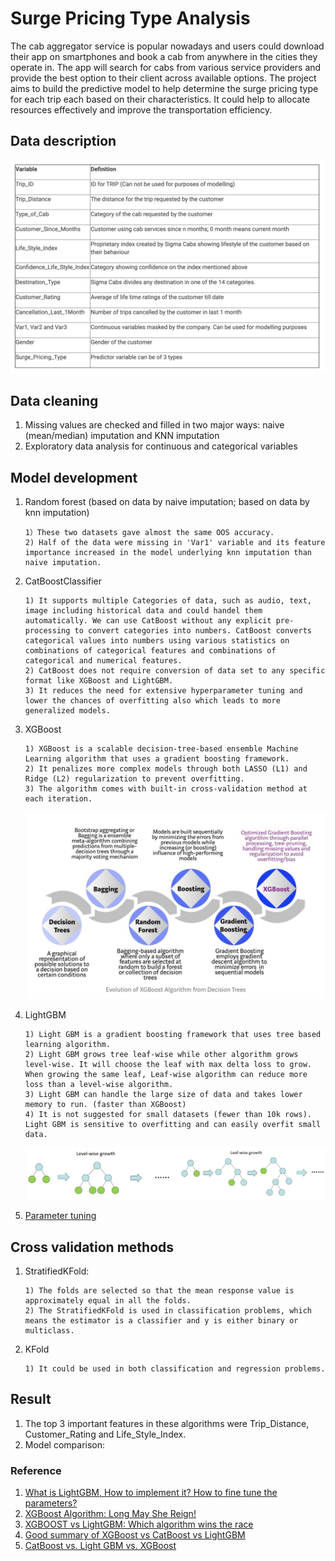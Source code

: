 # Surge Pricing Type Analysis
The cab aggregator service is popular nowadays and users could download their app on smartphones and book a cab from anywhere in the cities they operate in. The app will search for cabs from various service providers and provide the best option to their client across available options. The project aims to build the predictive model to help determine the surge pricing type for each trip each based on their characteristics. It could help to allocate resources effectively and improve the transportation efficiency.  

## Data description 
![alt text](https://github.com/Freiheit77/Surge-Pricing-Type-Analysis/blob/master/pictures/data%20dictionary.png)

## Data cleaning
1. Missing values are checked and filled in two major ways: naive (mean/median) imputation and KNN imputation
2. Exploratory data analysis for continuous and categorical variables  

## Model development 
1. Random forest (based on data by naive imputation; based on data by knn imputation)

       1）These two datasets gave almost the same OOS accuracy. 
       2) Half of the data were missing in 'Var1' variable and its feature importance increased in the model underlying knn imputation than naive imputation. 

2. CatBoostClassifier 

       1) It supports multiple Categories of data, such as audio, text, image including historical data and could handel them automatically. We can use CatBoost without any explicit pre-processing to convert categories into numbers. CatBoost converts categorical values into numbers using various statistics on combinations of categorical features and combinations of categorical and numerical features.  
       2) CatBoost does not require conversion of data set to any specific format like XGBoost and LightGBM.
       3) It reduces the need for extensive hyperparameter tuning and lower the chances of overfitting also which leads to more generalized models.
       
3. XGBoost

       1) XGBoost is a scalable decision-tree-based ensemble Machine Learning algorithm that uses a gradient boosting framework.
       2) It penalizes more complex models through both LASSO (L1) and Ridge (L2) regularization to prevent overfitting.
       3) The algorithm comes with built-in cross-validation method at each iteration.
      ![alt text](https://github.com/Freiheit77/Surge-Pricing-Type-Analysis/blob/master/pictures/Evolution%20of%20XGBoost%20Algorithm%20from%20Decision%20Trees.png)
       
4. LightGBM
       
       1) Light GBM is a gradient boosting framework that uses tree based learning algorithm.
       2) Light GBM grows tree leaf-wise while other algorithm grows level-wise. It will choose the leaf with max delta loss to grow. When growing the same leaf, Leaf-wise algorithm can reduce more loss than a level-wise algorithm. 
       3) Light GBM can handle the large size of data and takes lower memory to run. (faster than XGBoost)
       4) It is not suggested for small datasets (fewer than 10k rows). Light GBM is sensitive to overfitting and can easily overfit small data.
      ![alt text](https://github.com/Freiheit77/Surge-Pricing-Type-Analysis/blob/master/pictures/leaf-wise%20vs%20level-wise.png)

5. [Parameter tuning](https://github.com/Freiheit77/Surge-Pricing-Type-Analysis/blob/master/pictures/XGBoost%20vs%20CatBoost%20vs%20LightGBM.png)

## Cross validation methods
1. StratifiedKFold:
       
       1) The folds are selected so that the mean response value is approximately equal in all the folds. 
       2) The StratifiedKFold is used in classification problems, which means the estimator is a classifier and y is either binary or multiclass.
       
2. KFold

       1) It could be used in both classification and regression problems.
       
## Result 
1. The top 3 important features in these algorithms were Trip_Distance, Customer_Rating and Life_Style_Index.
2. Model comparison: 

       

### Reference
1. [What is LightGBM, How to implement it? How to fine tune the parameters?](https://medium.com/@pushkarmandot/https-medium-com-pushkarmandot-what-is-lightgbm-how-to-implement-it-how-to-fine-tune-the-parameters-60347819b7fc)
2. [XGBoost Algorithm: Long May She Reign!](https://towardsdatascience.com/https-medium-com-vishalmorde-xgboost-algorithm-long-she-may-rein-edd9f99be63d)
3. [XGBOOST vs LightGBM: Which algorithm wins the race](https://towardsdatascience.com/lightgbm-vs-xgboost-which-algorithm-win-the-race-1ff7dd4917d)
4. [Good summary of XGBoost vs CatBoost vs LightGBM](https://www.kaggle.com/c/LANL-Earthquake-Prediction/discussion/89909)
5. [CatBoost vs. Light GBM vs. XGBoost](https://towardsdatascience.com/catboost-vs-light-gbm-vs-xgboost-5f93620723db)
